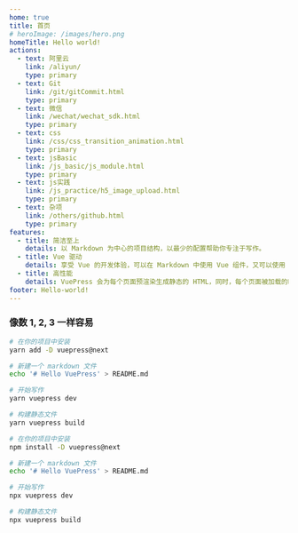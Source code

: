 ```yaml
---
home: true
title: 首页
# heroImage: /images/hero.png
homeTitle: Hello world!
actions:
  - text: 阿里云
    link: /aliyun/
    type: primary
  - text: Git
    link: /git/gitCommit.html
    type: primary
  - text: 微信
    link: /wechat/wechat_sdk.html
    type: primary
  - text: css
    link: /css/css_transition_animation.html
    type: primary
  - text: jsBasic
    link: /js_basic/js_module.html
    type: primary
  - text: js实践
    link: /js_practice/h5_image_upload.html
    type: primary
  - text: 杂项
    link: /others/github.html
    type: primary
features:
  - title: 简洁至上
    details: 以 Markdown 为中心的项目结构，以最少的配置帮助你专注于写作。
  - title: Vue 驱动
    details: 享受 Vue 的开发体验，可以在 Markdown 中使用 Vue 组件，又可以使用 Vue 来开发自定义主题。
  - title: 高性能
    details: VuePress 会为每个页面预渲染生成静态的 HTML，同时，每个页面被加载的时候，将作为 SPA 运行。
footer: Hello-world!
---
```


### 像数 1, 2, 3 一样容易

<CodeGroup>
  <CodeGroupItem title="YARN" active>

```bash
# 在你的项目中安装
yarn add -D vuepress@next

# 新建一个 markdown 文件
echo '# Hello VuePress' > README.md

# 开始写作
yarn vuepress dev

# 构建静态文件
yarn vuepress build
```

  </CodeGroupItem>

  <CodeGroupItem title="NPM">

```bash
# 在你的项目中安装
npm install -D vuepress@next

# 新建一个 markdown 文件
echo '# Hello VuePress' > README.md

# 开始写作
npx vuepress dev

# 构建静态文件
npx vuepress build
```

  </CodeGroupItem>
</CodeGroup>
